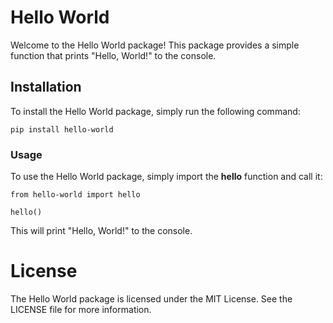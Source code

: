 # Hello World
Welcome to the Hello World package! This package provides a simple function that prints "Hello, World!" to the console.

## Installation
To install the Hello World package, simply run the following command:
```
pip install hello-world
```
### Usage
To use the Hello World package, simply import the **hello** function and call it:
```
from hello-world import hello

hello()
```
This will print "Hello, World!" to the console.

# License
The Hello World package is licensed under the MIT License. See the LICENSE file for more information.
